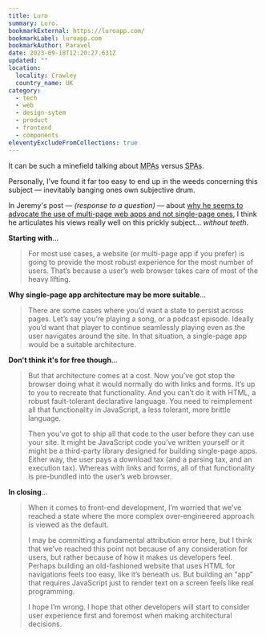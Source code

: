 ```yaml
---
title: Luro
summary: Luro.
bookmarkExternal: https://luroapp.com/
bookmarkLabel: luroapp.com
bookmarkAuthor: Paravel
date: 2023-09-18T12:20:27.631Z
updated: ""
location:
  locality: Crawley
  country_name: UK
category:
  - tech
  - web
  - design-sytem
  - product
  - frontend
  - components
eleventyExcludeFromCollections: true
---
```


It can be such a minefield talking about <abbr title="Multi-page apps.">MPAs</abbr> versus <abbr title="Single-page apps.">SPAs</abbr>.

Personally, I've found it far too easy to end up in the weeds concerning this subject &mdash; inevitably banging ones own subjective drum.

In Jeremy's post &mdash; *(response to a question)* &mdash; about [why he seems to advocate the use of multi-page web apps and not single-page ones](https://adactio.com/journal/20442), I think he articulates his views really well on this prickly subject... *without teeth*.

**Starting with**...

> For most use cases, a website (or multi-page app if you prefer) is going to provide the most robust experience for the most number of users. That’s because a user’s web browser takes care of most of the heavy lifting.

**Why single-page app architecture may be more suitable**...

> There are some cases where you’d want a state to persist across pages. Let’s say you’re playing a song, or a podcast episode. Ideally you’d want that player to continue seamlessly playing even as the user navigates around the site. In that situation, a single-page app would be a suitable architecture.

**Don't think it's for free though**...

> But that architecture comes at a cost. Now you’ve got stop the browser doing what it would normally do with links and forms. It’s up to you to recreate that functionality. And you can’t do it with HTML, a robust fault-tolerant declarative language. You need to reimplement all that functionality in JavaScript, a less tolerant, more brittle language.
>
> Then you’ve got to ship all that code to the user before they can use your site. It might be JavaScript code you’ve written yourself or it might be a third-party library designed for building single-page apps. Either way, the user pays a download tax (and a parsing tax, and an execution tax). Whereas with links and forms, all of that functionality is pre-bundled into the user’s web browser.

**In closing**...

> When it comes to front-end development, I’m worried that we’ve reached a state where the more complex over-engineered approach is viewed as the default.
>
> I may be committing a fundamental attribution error here, but I think that we’ve reached this point not because of any consideration for users, but rather because of how it makes us developers feel. Perhaps building an old-fashioned website that uses HTML for navigations feels too easy, like it’s beneath us. But building an “app” that requires JavaScript just to render text on a screen feels like real programming.
>
> I hope I’m wrong. I hope that other developers will start to consider user experience first and foremost when making architectural decisions.
